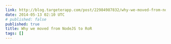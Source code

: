 ```yaml
---
link: http://blog.targeterapp.com/post/22984987832/why-we-moved-from-nodejs-to-ror
date: 2014-05-13 02:10 UTC
# published: false
published: true
title: Why we moved from NodeJS to RoR
tags: []
---
```



